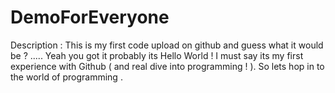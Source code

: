 # DemoForEveryone 

Description : This is my first code upload on github and guess what it would be ?
.....
Yeah you got it  probably its Hello World !
I must say its my first experience with Github ( and real dive into programming ! ).
So lets hop in to the world of programming .

